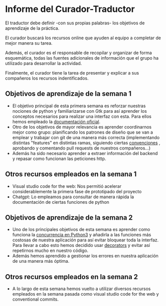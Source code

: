# Informe del Curador-Traductor

  El traductor debe definir -con sus propias palabras- los objetivos
  de aprendizaje de la práctica.

  El curador buscará los recursos online que ayuden al equipo a
  completar de mejor manera su tarea.
  
  Además, el curador es el responsable de recopilar y organizar de
  forma esquemática, todas las fuentes adicionales de información que
  el grupo ha utilizado para desarrollar la actividad.

  Finalmente, el curador tiene la tarea de presentar y explicar a sus
  compañeros los recursos indentificados.
  

## Objetivos de aprendizaje de la semana 1

 - El objetivo principal de esta primera semana es reforzar nuestras nociones de python y familiarizarse con Gtk para así aprender los conceptos necesarios para realizar una interfaz con esta.
Para ellos hemos empleado la [documentación oficial](https://python-gtk-3-tutorial.readthedocs.io/en/latest/).
 - Otro de los objetivos de mayor relevancia es aprender coordinarnos mejor como grupo: planificando los patrones de diseño que se van a emplear y trabajar con git de una manera más correcta (implementando distintas "features" en distintas ramas, siguiendo ciertas [convenciones](https://www.conventionalcommits.org/en/v1.0.0/) , aprobando y comentando pull requests de nuestros compañeros...)
 - Además ha sido necesario aprender a extraer información del backend y repasar como funcionan las peticiones http.
	
	
## Otros recursos empleados en la semana 1
  - Visual studio code for the web: Nos permitió acelerar considerablemente la primera fase de prototipado del proyecto
  - Chatgpt: Lo empleamos para consultar de manera rápida la documentación de ciertas funciones de python


## Objetivos de aprendizaje de la semana 2

 - Uno de los principales objetivos de esta semana es aprender como funciona la [concurrencia en Python3](https://www.geeksforgeeks.org/python-program-with-concurrency/) y añadirla a las funciones más costosas de nuestra aplicación para así evitar bloquear toda la interfaz. Para llevar a cabo esto hemos decidido usar [decorators](https://realpython.com/primer-on-python-decorators/) y evitar así repetirnos mucho en nuestro código.
 - Además hemos aprendido a gestionar los errores en nuestra aplicación de una manera más óptima.


## Otros recursos empleados en la semana 2
 - A lo largo de esta semana hemos vuelto a utilizar diversos recursos empleados en la semana pasada como visual studio code for the web y conventional commits.
